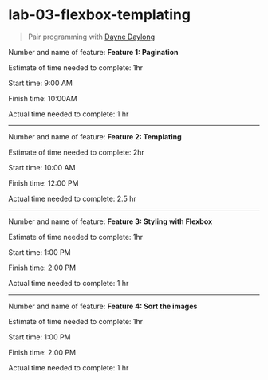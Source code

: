 # lab-03-flexbox-templating

> Pair programming with [Dayne Daylong](https://github.com/Gr8-Dayne)

Number and name of feature: **Feature 1: Pagination**

Estimate of time needed to complete: 1hr

Start time: 9:00 AM

Finish time: 10:00AM

Actual time needed to complete: 1 hr

***

Number and name of feature: **Feature 2: Templating**

Estimate of time needed to complete: 2hr

Start time: 10:00 AM

Finish time: 12:00 PM

Actual time needed to complete: 2.5 hr

***

Number and name of feature: **Feature 3: Styling with Flexbox**

Estimate of time needed to complete: 1hr

Start time: 1:00 PM

Finish time: 2:00 PM

Actual time needed to complete: 1 hr

***

Number and name of feature: **Feature 4: Sort the images**

Estimate of time needed to complete: 1hr

Start time: 1:00 PM

Finish time: 2:00 PM

Actual time needed to complete: 1 hr